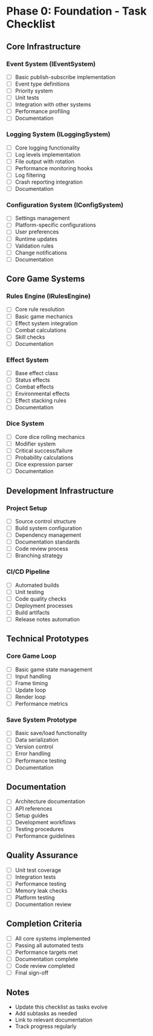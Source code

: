 # Phase 0: Foundation - Task Checklist

## Core Infrastructure

### Event System (IEventSystem)
- [ ] Basic publish-subscribe implementation
- [ ] Event type definitions
- [ ] Priority system
- [ ] Unit tests
- [ ] Integration with other systems
- [ ] Performance profiling
- [ ] Documentation

### Logging System (ILoggingSystem)
- [ ] Core logging functionality
- [ ] Log levels implementation
- [ ] File output with rotation
- [ ] Performance monitoring hooks
- [ ] Log filtering
- [ ] Crash reporting integration
- [ ] Documentation

### Configuration System (IConfigSystem)
- [ ] Settings management
- [ ] Platform-specific configurations
- [ ] User preferences
- [ ] Runtime updates
- [ ] Validation rules
- [ ] Change notifications
- [ ] Documentation

## Core Game Systems

### Rules Engine (IRulesEngine)
- [ ] Core rule resolution
- [ ] Basic game mechanics
- [ ] Effect system integration
- [ ] Combat calculations
- [ ] Skill checks
- [ ] Documentation

### Effect System
- [ ] Base effect class
- [ ] Status effects
- [ ] Combat effects
- [ ] Environmental effects
- [ ] Effect stacking rules
- [ ] Documentation

### Dice System
- [ ] Core dice rolling mechanics
- [ ] Modifier system
- [ ] Critical success/failure
- [ ] Probability calculations
- [ ] Dice expression parser
- [ ] Documentation

## Development Infrastructure

### Project Setup
- [ ] Source control structure
- [ ] Build system configuration
- [ ] Dependency management
- [ ] Documentation standards
- [ ] Code review process
- [ ] Branching strategy

### CI/CD Pipeline
- [ ] Automated builds
- [ ] Unit testing
- [ ] Code quality checks
- [ ] Deployment processes
- [ ] Build artifacts
- [ ] Release notes automation

## Technical Prototypes

### Core Game Loop
- [ ] Basic game state management
- [ ] Input handling
- [ ] Frame timing
- [ ] Update loop
- [ ] Render loop
- [ ] Performance metrics

### Save System Prototype
- [ ] Basic save/load functionality
- [ ] Data serialization
- [ ] Version control
- [ ] Error handling
- [ ] Performance testing
- [ ] Documentation

## Documentation
- [ ] Architecture documentation
- [ ] API references
- [ ] Setup guides
- [ ] Development workflows
- [ ] Testing procedures
- [ ] Performance guidelines

## Quality Assurance
- [ ] Unit test coverage
- [ ] Integration tests
- [ ] Performance testing
- [ ] Memory leak checks
- [ ] Platform testing
- [ ] Documentation review

## Completion Criteria
- [ ] All core systems implemented
- [ ] Passing all automated tests
- [ ] Performance targets met
- [ ] Documentation complete
- [ ] Code review completed
- [ ] Final sign-off

## Notes
- Update this checklist as tasks evolve
- Add subtasks as needed
- Link to relevant documentation
- Track progress regularly
